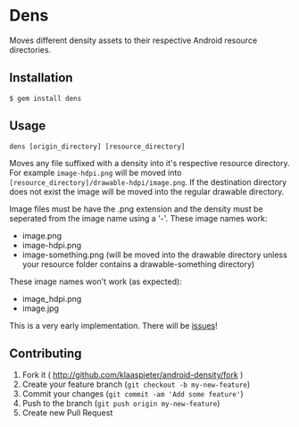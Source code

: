 # Dens

Moves different density assets to their respective Android resource directories.

## Installation

    $ gem install dens

## Usage

`dens [origin_directory] [resource_directory]`

Moves any file suffixed with a density into it's respective resource directory. For example
`image-hdpi.png` will be moved into `[resource_directory]/drawable-hdpi/image.png`. 
If the destination directory does not exist the image will be moved into the
regular drawable directory.

Image files must be have the .png extension and the density must be seperated
from the image name using a '-'. These image names work:

- image.png
- image-hdpi.png
- image-something.png (will be moved into the drawable directory unless your
  resource folder contains a drawable-something directory)

These image names won't work (as expected):

- image_hdpi.png
- image.jpg

This is a very early implementation. There will be
[issues](https://github.com/klaaspieter/dens/issues)!

## Contributing

1. Fork it ( http://github.com/klaaspieter/android-density/fork )
2. Create your feature branch (`git checkout -b my-new-feature`)
3. Commit your changes (`git commit -am 'Add some feature'`)
4. Push to the branch (`git push origin my-new-feature`)
5. Create new Pull Request
